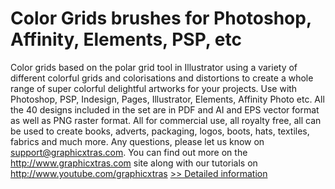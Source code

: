 # Color Grids brushes for Photoshop, Affinity, Elements, PSP, etc
Color grids based on the polar grid tool in Illustrator using a variety of different colorful grids and colorisations and distortions to create a whole range of super colorful delightful artworks for your projects. Use with Photoshop, PSP, Indesign, Pages, Illustrator, Elements, Affinity Photo etc. All the 40 designs included in the set are in PDF and AI and EPS vector format as well as PNG raster format. All for commercial use, all royalty free, all can be used to create books, adverts, packaging, logos, boots, hats, textiles, fabrics and much more. Any questions, please let us know on support@graphicxtras.com. You can find out more on the http://www.graphicxtras.com site along with our tutorials on http://www.youtube.com/graphicxtras
[>> Detailed information](https://secure.shareit.com/shareit/product.html?productid=300738584&affiliateid=200057808)